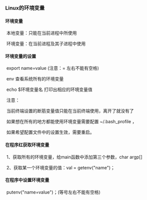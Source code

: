 ### Linux的环境变量

#### 环境变量

​	本地变量：只能在当前进程中所使用	

​	环境变量：在当前进程及其子进程中使用

#### 环境变量的设置

​	export name=value  (注意：= 左右不能有空格)

​	env  查看系统所有的环境变量

​	echo $环境变量名  打印出相应的环境变量值

​	注意：

​		当前终端设置的断筋变量值只能在当前终端使用，离开了就没有了

​		如果想在所有的地方都能使用环境变量需要配置 ~/.bash_profile ，

​		如果希望配置文件中的设置生效，需要重启。

#### 在程序红获取环境变量

​	1、获取所有的环境变量，给main函数中添加第三个参数，char argp[] 

​	2、获取某一个环境变量的值：val = getenv("name")；

#### 在程序中设置环境变量

​	putenv("name=value")；(等号左右不能有空格)
